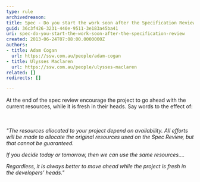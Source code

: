 ```yaml
---
type: rule
archivedreason: 
title: Spec - Do you start the work soon after the Specification Review?
guid: 36c3f426-3231-440e-9511-3e183a45ba41
uri: spec-do-you-start-the-work-soon-after-the-specification-review
created: 2013-06-24T07:08:00.0000000Z
authors:
- title: Adam Cogan
  url: https://ssw.com.au/people/adam-cogan
- title: Ulysses Maclaren
  url: https://ssw.com.au/people/ulysses-maclaren
related: []
redirects: []

---
```



At the end of the spec review encourage the project to go ahead with the current resources, while it is fresh in their heads. Say words to the effect of&#58;<br>
<br><excerpt class='endintro'></excerpt><br>
<p><em>&quot;The resources allocated to your project depend on availability. All efforts will be made to allocate the original resources used on the Spec Review, but that cannot be guaranteed.</em></p><p><em>If you decide today or tomorrow, then we can use the same resources....</em></p><p><em>Regardless,​ it is always better to move ahead while the project is fresh in the developers' heads.&quot;</em></p>


